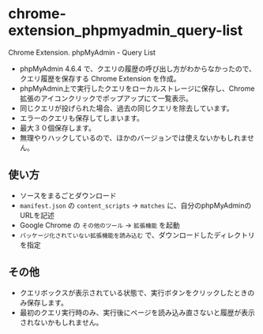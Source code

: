 # chrome-extension_phpmyadmin_query-list
Chrome Extension. phpMyAdmin - Query List

- phpMyAdmin 4.6.4 で、クエリの履歴の呼び出し方がわからなかったので、クエリ履歴を保存する Chrome Extension を作成。
- phpMyAdmin上で実行したクエリをローカルストレージに保存し、Chrome拡張のアイコンクリックでポップアップにて一覧表示。
- 同じクエリが投げられた場合、過去の同じクエリを除去しています。
- エラーのクエリも保存してしまいます。
- 最大３０個保存します。
- 無理やりハックしているので、ほかのバージョンでは使えないかもしれません。

## 使い方
- ソースをまるごとダウンロード
- `manifest.json` の `content_scripts` -> `matches` に、自分のphpMyAdminのURLを記述
- Google Chrome の `その他のツール` -> `拡張機能` を起動
- `パッケージ化されていない拡張機能を読み込む` で、ダウンロードしたディレクトリを指定

## その他
- クエリボックスが表示されている状態で、実行ボタンをクリックしたときのみ保存します。
- 最初のクエリ実行時のみ、実行後にページを読み込み直さないと履歴が表示されないかもしれません。
